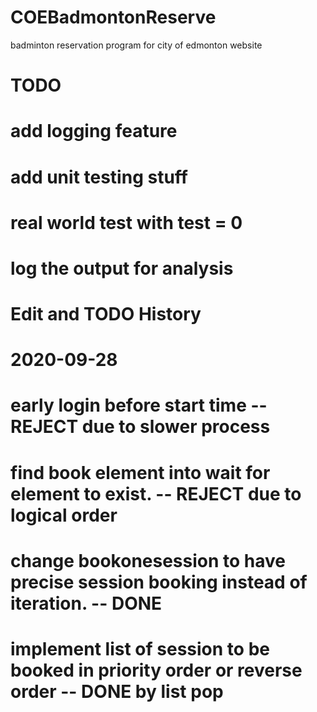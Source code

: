 # COEBadmontonReserve
badminton reservation program for city of edmonton website

# TODO
# add logging feature
# add unit testing stuff
# real world test with test = 0
# log the output for analysis

# Edit and TODO History
# 2020-09-28
# early login before start time -- REJECT due to slower process
# find book element into wait for element to exist. -- REJECT due to logical order
# change bookonesession to have precise session booking instead of iteration. -- DONE
# implement list of session to be booked in priority order or reverse order -- DONE by list pop

